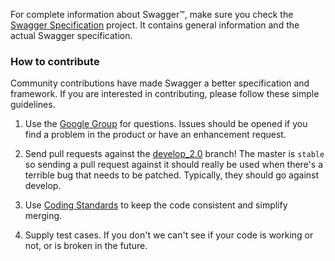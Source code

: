 For complete information about Swagger™, make sure you check the [Swagger Specification](https://github.com/swagger-api/swagger-spec) project. It contains general information and the actual Swagger specification.

### How to contribute
Community contributions have made Swagger a better specification and framework.  If you are interested in contributing, please follow these simple guidelines.

1.  Use the [Google Group](https://groups.google.com/forum/#!forum/swagger-swaggersocket) for questions.  Issues should be opened if you find a problem in the product or have an enhancement request.

2.  Send pull requests against the [develop_2.0](https://github.com/swagger-api/swagger-core/tree/develop_2.0) branch!  The master is `stable` so sending a pull request against it should really be used when there's a terrible bug that needs to be patched.  Typically, they should go against develop.

3.  Use [Coding Standards](../Coding-Standards) to keep the code consistent and simplify merging.

4.  Supply test cases.  If you don't we can't see if your code is working or not, or is broken in the future.